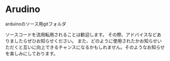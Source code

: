 # Arudino
arduinoのソース用gitフォルダ

ソースコードを流用転用されることは歓迎します。
その際、アドバイスなどありましたらぜひお知らせください。
また、どのように使用されたかお知らせいただくと互いに向上できるチャンスになるかもしれません。そのようなお知らせを楽しみにしております。
